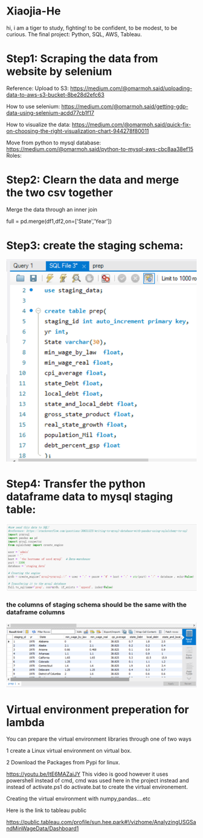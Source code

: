 # Xiaojia-He

hi, i am a tiger to study, fighting!
to be confident, to be modest, to be curious.
The final project: Python, SQL, AWS, Tableau.
# Step1: Scraping the data from website by selenium

Reference:
Upload to S3: https://medium.com/@omarmoh.said/uploading-data-to-aws-s3-bucket-8be28d2efc63

How to use selenium: https://medium.com/@omarmoh.said/getting-gdp-data-using-selenium-acdd77cb1f17

How to visualize the data: https://medium.com/@omarmoh.said/quick-fix-on-choosing-the-right-visualization-chart-944278f80011

Move from python to mysql database: https://medium.com/@omarmoh.said/python-to-mysql-aws-cbc8aa38ef15 Roles:



# Step2: Clearn the data and merge the two csv together
Merge the data through an inner join

full = pd.merge(df1,df2,on=['State','Year'])

# Step3: create the staging schema: 

![](Images/staging_picture.png)

# Step4: Transfer the python dataframe data to mysql staging table:

![](Images/tran_script.png)

### the columns of staging schema should be the same with the dataframe columns

![](Images/transfer_to_sql.png)




















# Virtual environment preperation for lambda
You can prepare the virtual environment libraries through one of two ways

  1 create a Linux virtual environment on virtual box.
  
  2 Download the Packages from Pypi for linux.
  
  
https://youtu.be/ItE6MAZaiJY This video is good however it uses powershell instead of cmd, cmd was used here in the project instead and instead of activate.ps1 do activate.bat to create the virtual environement.


Creating the virtual environment with numpy,pandas....etc



Here is the link to tableau public

https://public.tableau.com/profile/sun.hee.park#!/vizhome/AnalyzingUSGSandMinWageData/Dashboard1
